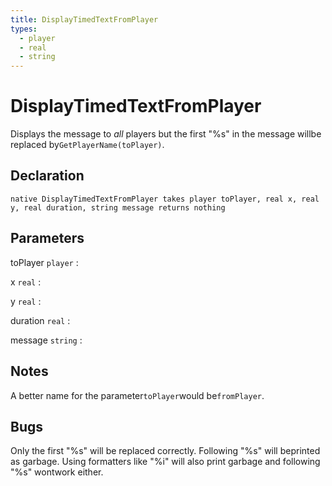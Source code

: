 ```yaml
---
title: DisplayTimedTextFromPlayer
types:
  - player
  - real
  - string
---
```


# DisplayTimedTextFromPlayer
Displays the message to *all* players but the first "%s" in the message willbe replaced by`GetPlayerName(toPlayer)`.

## Declaration

```jass
native DisplayTimedTextFromPlayer takes player toPlayer, real x, real y, real duration, string message returns nothing
```

## Parameters
toPlayer `player`
: 

x `real`
: 

y `real`
: 

duration `real`
: 

message `string`
: 

## Notes 
A better name for the parameter`toPlayer`would be`fromPlayer`.

## Bugs 
Only the first "%s" will be replaced correctly. Following "%s" will beprinted as garbage.
Using formatters like "%i" will also print garbage and following "%s" wontwork either.
